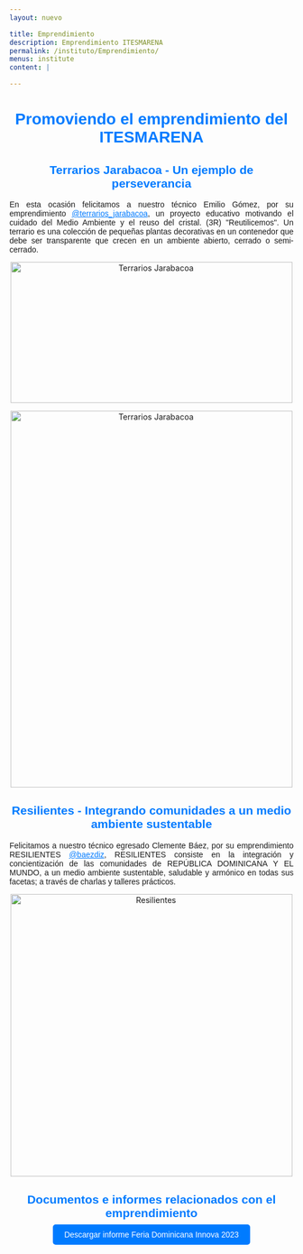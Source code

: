 ```yaml
---
layout: nuevo

title: Emprendimiento
description: Emprendimiento ITESMARENA
permalink: /instituto/Emprendimiento/
menus: institute
content: |

---
```

<html>

<body>
  <h1 style="text-align: center; font-family: Arial; color: #007BFF;">Promoviendo el emprendimiento del ITESMARENA</h1>

  <h2 style="text-align: center; font-family: Arial; color: #007BFF;">Terrarios Jarabacoa - Un ejemplo de perseverancia</h2>
  <p style="text-align: justify; font-family: Arial;">
    En esta ocasión felicitamos a nuestro técnico Emilio Gómez, por su emprendimiento <a href="https://www.instagram.com/terrarios_jarabacoa/" target="_blank" rel="noopener noreferrer" style="color: #007BFF;">@terrarios_jarabacoa</a>,
    un proyecto educativo motivando el cuidado del Medio Ambiente y el reuso del cristal. (3R) "Reutilicemos".
    Un terrario es una colección de pequeñas plantas decorativas en un contenedor que debe ser transparente que crecen en un ambiente abierto, cerrado o semi-cerrado.
  </p>
  <p style="text-align: center;">
    <img src="https://res.cloudinary.com/duuonteo7/image/upload/v1662123272/Emprendimiento/1.jpg" alt="Terrarios Jarabacoa" width="500" height="250" />
  </p>
  <p style="text-align: center;">
    <img src="https://res.cloudinary.com/duuonteo7/image/upload/v1662123272/Emprendimiento/3.jpg" alt="Terrarios Jarabacoa" width="500" height="668" />
  </p>

  <h2 style="text-align: center; font-family: Arial; color: #007BFF;">Resilientes - Integrando comunidades a un medio ambiente sustentable</h2>
  <p style="text-align: justify; font-family: Arial;">
    Felicitamos a nuestro técnico egresado Clemente Báez, por su emprendimiento RESILIENTES <a href="https://www.instagram.com/baezdiz/" target="_blank" rel="noopener noreferrer" style="color: #007BFF;">@baezdiz</a>,
    RESILIENTES consiste en la integración y concientización de las comunidades de REPÚBLICA DOMINICANA Y EL MUNDO, a un medio ambiente sustentable, saludable y armónico en todas sus facetas; a través de charlas y talleres prácticos.
  </p>
  <p style="text-align: center;">
    <img src="https://res.cloudinary.com/duuonteo7/image/upload/v1662558661/Emprendimiento/WhatsApp_Image_2022-09-07_at_9.41.01_AM.jpg" alt="Resilientes" width="500" height="501" />
  </p>
  <h2 style="text-align: center; font-family: Arial; color: #007BFF;">Documentos e informes relacionados con el emprendimiento</h2>
  <p style="text-align: center;">
    <a href="https://res.cloudinary.com/duuonteo7/image/upload/v1690635783/Informe_Feria_Dominicana_Innova_2023_ITESMARENA_ines1.pdf" target="_blank" rel="noopener noreferrer" style="text-decoration: none; background-color: #007BFF; color: #fff; padding: 10px 20px; border-radius: 5px; font-family: Arial;">Descargar informe Feria Dominicana Innova 2023</a>
  </p>
</body>

</html>
